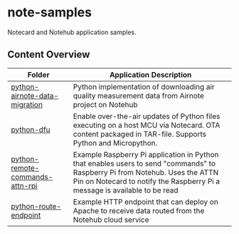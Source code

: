 # note-samples
Notecard and Notehub application samples.
## Content Overview
|Folder|Application Description|
|------|-----------------------|
|[python-airnote-data-migration](python-airnote-data-migration)|Python implementation of downloading air quality measurement data from Airnote project on Notehub|
|[python-dfu](python-dfu)|Enable over-the-air updates of Python files executing on a host MCU via Notecard. OTA content packaged in TAR-file. Supports Python and Micropython.
|[python-remote-commands-attn-rpi](python-remote-commands-attn-rpi)|Example Raspberry Pi application in Python that enables users to send "commands" to Raspberry Pi from Notehub.  Uses the ATTN Pin on Notecard to notify the Raspberry Pi a message is available to be read|
|[python-route-endpoint](python-route-endpoint)|Example HTTP endpoint that can deploy on Apache to receive data routed from the Notehub cloud service|

